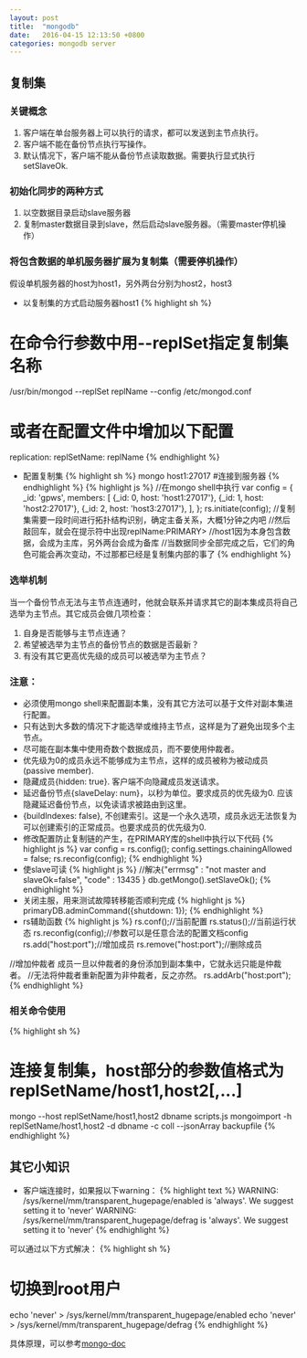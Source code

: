 ```yaml
---
layout: post
title:  "mongodb"
date:   2016-04-15 12:13:50 +0800
categories: mongodb server
---
```


## 复制集

### 关键概念
1. 客户端在单台服务器上可以执行的请求，都可以发送到主节点执行。
2. 客户端不能在备份节点执行写操作。
3. 默认情况下，客户端不能从备份节点读取数据。需要执行显式执行setSlaveOk.

### 初始化同步的两种方式
1. 以空数据目录启动slave服务器
2. 复制master数据目录到slave，然后启动slave服务器。（需要master停机操作）

### 将包含数据的单机服务器扩展为复制集（需要停机操作）
假设单机服务器的host为host1，另外两台分别为host2，host3

* 以复制集的方式启动服务器host1
{% highlight sh %}
# 在命令行参数中用--replSet指定复制集名称
/usr/bin/mongod --replSet replName --config /etc/mongod.conf

# 或者在配置文件中增加以下配置
replication:
  replSetName: replName
{% endhighlight %}
* 配置复制集
{% highlight sh %}
mongo host1:27017 #连接到服务器
{% endhighlight %}
{% highlight js %}
//在mongo shell中执行
var config = {
  _id: 'gpws',
  members: [
    {_id: 0, host: 'host1:27017'},
    {_id: 1, host: 'host2:27017'},
    {_id: 2, host: 'host3:27017'},
  ],
};
rs.initiate(config);
//复制集需要一段时间进行拓扑结构识别，确定主备关系，大概1分钟之内吧
//然后敲回车，就会在提示符中出现replName:PRIMARY>
//host1因为本身包含数据，会成为主库，另外两台会成为备库
//当数据同步全部完成之后，它们的角色可能会再次变动，不过那都已经是复制集内部的事了
{% endhighlight %}

### 选举机制
当一个备份节点无法与主节点连通时，他就会联系并请求其它的副本集成员将自己选举为主节点。其它成员会做几项检查：

1. 自身是否能够与主节点连通？
2. 希望被选举为主节点的备份节点的数据是否最新？
3. 有没有其它更高优先级的成员可以被选举为主节点？

### 注意：
* 必须使用mongo shell来配置副本集，没有其它方法可以基于文件对副本集进行配置。
* 只有达到大多数的情况下才能选举或维持主节点，这样是为了避免出现多个主节点。
* 尽可能在副本集中使用奇数个数据成员，而不要使用仲裁者。
* 优先级为0的成员永远不能够成为主节点，这样的成员被称为被动成员(passive member).
* 隐藏成员{hidden: true}. 客户端不向隐藏成员发送请求。
* 延迟备份节点{slaveDelay: num}，以秒为单位。要求成员的优先级为0. 应该隐藏延迟备份节点，以免读请求被路由到这里。
* {buildIndexes: false}, 不创建索引。这是一个永久选项，成员永远无法恢复为可以创建索引的正常成员。也要求成员的优先级为0.
* 修改配置防止复制链的产生，在PRIMARY库的shell中执行以下代码
{% highlight js %}
var config = rs.config();
config.settings.chainingAllowed = false;
rs.reconfig(config);
{% endhighlight %}
* 使slave可读
{% highlight js %}
//解决{"errmsg" : "not master and slaveOk=false", "code" : 13435 }
db.getMongo().setSlaveOk();
{% endhighlight %}
* 关闭主服，用来测试故障转移能否顺利完成
{% highlight js %}
primaryDB.adminCommand({shutdown: 1});
{% endhighlight %}
* rs辅助函数
{% highlight js %}
rs.conf();//当前配置
rs.status();//当前运行状态
rs.reconfig(config);//参数可以是任意合法的配置文档config
rs.add("host:port");//增加成员
rs.remove("host:port");//删除成员

//增加仲裁者 成员一旦以仲裁者的身份添加到副本集中，它就永远只能是仲裁者。
//无法将仲裁者重新配置为非仲裁者，反之亦然。
rs.addArb("host:port");
{% endhighlight %}

### 相关命令使用
{% highlight sh %}
# 连接复制集，host部分的参数值格式为replSetName/host1,host2[,...]
mongo --host replSetName/host1,host2 dbname scripts.js
mongoimport -h replSetName/host1,host2 -d dbname -c coll --jsonArray backupfile
{% endhighlight %}

## 其它小知识
* 客户端连接时，如果报以下warning：
{% highlight text %}
WARNING: /sys/kernel/mm/transparent_hugepage/enabled is 'always'.
       We suggest setting it to 'never'
WARNING: /sys/kernel/mm/transparent_hugepage/defrag is 'always'.
       We suggest setting it to 'never'
{% endhighlight %}

可以通过以下方式解决：
{% highlight sh %}
# 切换到root用户
echo 'never' > /sys/kernel/mm/transparent_hugepage/enabled
echo 'never' > /sys/kernel/mm/transparent_hugepage/defrag
{% endhighlight %}

具体原理，可以参考[mongo-doc][mongo-doc]

[mongo-doc]: https://docs.mongodb.org/manual/tutorial/transparent-huge-pages/
